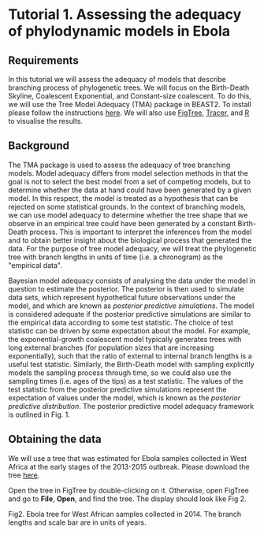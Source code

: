 # Tutorial 1. Assessing the adequacy of phylodynamic models in Ebola

## Requirements

In this tutorial we will assess the adequacy of models that describe branching process of phylogenetic trees. We will focus on the Birth-Death Skyline, Coalescent Exponential, and Constant-size coalescent. To do this, we will use the Tree Model Adequacy (TMA) package in BEAST2. To install please follow the instructions [here](https://github.com/sebastianduchene/tree_model_adequacy/wiki). We will also use [FigTree](http://beast.bio.ed.ac.uk/figtree), [Tracer](http://beast.bio.ed.ac.uk/tracer), and [R](https://www.r-project.org/) to visualise the results.

## Background

The TMA package is used to assess the adequacy of tree branching models. Model adequacy differs from model selection methods in that the goal is not to select the best model from a set of competing models, but to determine whether the data at hand could have been generated by a given model. In this respect, the model is treated as a hypothesis that can be rejected on some statistical grounds. In the context of branching models, we can use model adequacy to determine whether the tree shape that we observe in an empirical tree could have been generated by a constant Birth-Death process. This is important to interpret the inferences from the model and to obtain better insight about the biological process that generated the data. For the purpose of tree model adequacy, we will treat the phylogenetic tree with branch lengths in units of time (i.e. a chronogram) as the "empirical data".

Bayesian model adequacy consists of analysing the data under the model in question to estimate the posterior. The posterior is then used to simulate data sets, which represent hypothetical future observations under the model, and which are known as *posterior predictive simulations*. The model is considered adequate if the posterior predictive simulations are similar to the empirical data according to some test statistic. The choice of test statistic can be driven by some expectation about the model. For example, the exponential-growth coalescent model typically generates trees with long external branches (for population sizes that are increasing exponentially), such that the ratio of external to internal branch lengths is a useful test statistic. Similarly, the Birth-Death model with sampling explicitly models the sampling process through time, so we could also use the sampling times (i.e. ages of the tips) as a test statistic. The values of the test statistic from the posterior predictive simulations represent the expectation of values under the model, which is known as the *posterior predictive distribution*. The posterior predictive model adequacy framework is outlined in Fig. 1.

## Obtaining the data

We will use a tree that was estimated for Ebola samples collected in West Africa at the early stages of the 2013-2015 outbreak. Please download the tree [here]().

Open the tree in FigTree by double-clicking on it. Otherwise, open FigTree and go to **File**, **Open**, and find the tree. The display should look like Fig 2.

Fig2. Ebola tree for West African samples collected in 2014. The branch lengths and scale bar are in units of years.
